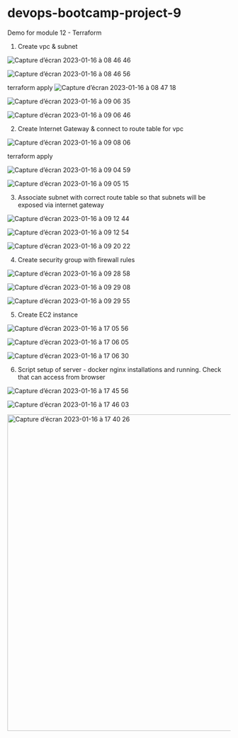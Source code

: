 # devops-bootcamp-project-9
Demo for module 12 - Terraform

1. Create vpc & subnet 

![Capture d’écran 2023-01-16 à 08 46 46](https://user-images.githubusercontent.com/62488871/212624377-96950122-188a-4b3b-99a7-6353b298993d.png)

![Capture d’écran 2023-01-16 à 08 46 56](https://user-images.githubusercontent.com/62488871/212624416-5f6a154c-64a0-4894-be69-58647b997032.png)

terraform apply
![Capture d’écran 2023-01-16 à 08 47 18](https://user-images.githubusercontent.com/62488871/212624435-d8f17b25-bffa-4ec0-8914-b121d6aa726a.png)

![Capture d’écran 2023-01-16 à 09 06 35](https://user-images.githubusercontent.com/62488871/212627917-69888c1f-8c72-424f-b403-1fb5410ae24e.png)

![Capture d’écran 2023-01-16 à 09 06 46](https://user-images.githubusercontent.com/62488871/212627943-15cf0716-2ba5-4ce4-98a2-2ad8928609ae.png)

2. Create Internet Gateway & connect to route table for vpc

![Capture d’écran 2023-01-16 à 09 08 06](https://user-images.githubusercontent.com/62488871/212628050-a25f409e-eb88-4df1-88a2-9c56878f19e6.png)

terraform apply

![Capture d’écran 2023-01-16 à 09 04 59](https://user-images.githubusercontent.com/62488871/212628148-5062332e-f731-441c-8528-86eabda69c9d.png)

![Capture d’écran 2023-01-16 à 09 05 15](https://user-images.githubusercontent.com/62488871/212628190-64298892-dd8c-428c-8155-aa14d941e685.png)

3. Associate subnet with correct route table so that subnets will be exposed via internet gateway

![Capture d’écran 2023-01-16 à 09 12 44](https://user-images.githubusercontent.com/62488871/212630202-5f56889b-9962-47fe-b9e1-1fc4c313011a.png)

![Capture d’écran 2023-01-16 à 09 12 54](https://user-images.githubusercontent.com/62488871/212630248-38262bc8-ba34-481c-9b87-3da4a8ea8ab6.png)

![Capture d’écran 2023-01-16 à 09 20 22](https://user-images.githubusercontent.com/62488871/212630327-c9d8b7d4-e039-4554-bc22-34b8de5b7f40.png)

4. Create security group with firewall rules

![Capture d’écran 2023-01-16 à 09 28 58](https://user-images.githubusercontent.com/62488871/212632185-b6f06eea-de48-444d-b25a-80c89a51010a.png)

![Capture d’écran 2023-01-16 à 09 29 08](https://user-images.githubusercontent.com/62488871/212632210-da693921-5073-4c1b-a6d3-f118b5f6bb1a.png)

![Capture d’écran 2023-01-16 à 09 29 55](https://user-images.githubusercontent.com/62488871/212632239-455bc029-04cd-4718-94ff-4d4a5ee63376.png)

5. Create EC2 instance

![Capture d’écran 2023-01-16 à 17 05 56](https://user-images.githubusercontent.com/62488871/212721937-6cb3609e-4e62-45b7-b10f-3e95f8d05ea6.png)

![Capture d’écran 2023-01-16 à 17 06 05](https://user-images.githubusercontent.com/62488871/212721975-1b80c87c-b969-4825-a370-3229d16a4b8a.png)

![Capture d’écran 2023-01-16 à 17 06 30](https://user-images.githubusercontent.com/62488871/212722005-51996362-2815-4ffc-a278-d90fc48bedf4.png)

6. Script setup of server - docker nginx installations and running. Check that can access from browser

![Capture d’écran 2023-01-16 à 17 45 56](https://user-images.githubusercontent.com/62488871/212729659-11c6bdd0-723c-4bc9-bbbd-7919d547386c.png)

![Capture d’écran 2023-01-16 à 17 46 03](https://user-images.githubusercontent.com/62488871/212729684-61463f54-78cc-491f-afc2-5f286fc8fd26.png)

<img width="715" alt="Capture d’écran 2023-01-16 à 17 40 26" src="https://user-images.githubusercontent.com/62488871/212729720-b4999556-3630-485b-a5e8-653e55924140.png">













